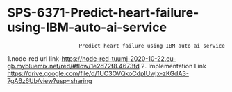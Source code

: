 # SPS-6371-Predict-heart-failure-using-IBM-auto-ai-service
                           Predict heart failure using IBM auto ai service

1.node-red url link-https://node-red-tuumj-2020-10-22.eu-gb.mybluemix.net/red/#flow/1e2d72f8.4673fd
2. Implementation Link https://drive.google.com/file/d/1UC3OVQkoCdpIUwjx-zKGdA3-7gA6z6Ub/view?usp=sharing
